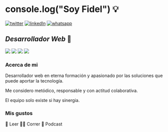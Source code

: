 # console.log("Soy Fidel") :bulb:
<span> <a href="https://twitter.com/fidelp27?ref_src=twsrc%5Etfw"  target="_blank"> <img src="https://i.imgur.com/tTLQmvc.png" alt="twitter"></a></span> 
<span><a href="https://linkedin.com/in/fidelp27" target="_blank"> <img src="https://i.imgur.com/HCLolaE.png" alt="linkedIn"></a></span> 
<span><a href="https://wa.me/+5491163083418" target="_blank"> <img src="https://i.imgur.com/DAG1XSZ.png" alt="whatsapp"></a></span> 

## _Desarrollador Web_ :construction_worker:
<span><img src="https://i.imgur.com/Rycl3Di.png"></img><span> <span><img src="https://i.imgur.com/fOyclQ7.png"></img><span> <span><img src="https://i.imgur.com/Tju6mD3.png"></img><span> <span><img src="https://i.imgur.com/pQhUrrl.png"></img><span>  
  
  
### Acerca de mi 
  
  Desarrollador web en eterna formación y apasionado por las soluciones que puede aportar la tecnología. 
  
  Me considero metódico, responsable y con actitud colaborativa. 
  
  El equipo solo existe si hay sinergia.
  
  
### Mis gustos
  :open_book: Leer
  	:running_man: Correr
  :lotus_position: Podcast 
  
  
  
  
  # 
  






